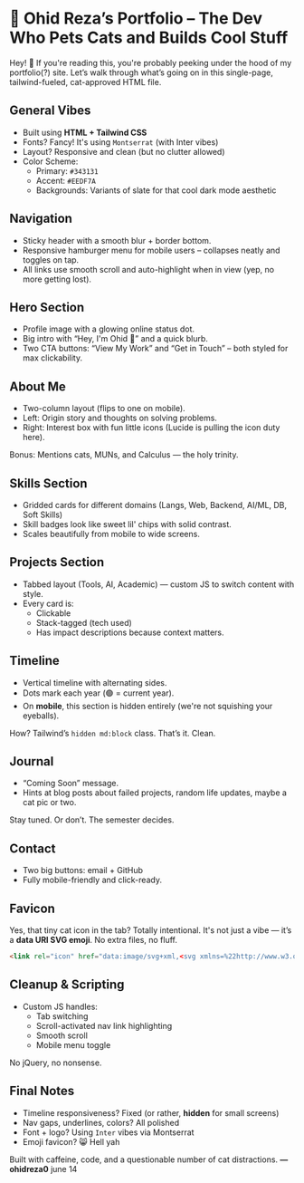 
# 📄 Ohid Reza’s Portfolio – The Dev Who Pets Cats and Builds Cool Stuff

Hey! 👋 If you're reading this, you're probably peeking under the hood of my portfolio(?) site. Let’s walk through what’s going on in this single-page, tailwind-fueled, cat-approved HTML file.



## General Vibes

- Built using **HTML + Tailwind CSS**
- Fonts? Fancy! It's using `Montserrat` (with Inter vibes)
- Layout? Responsive and clean (but no clutter allowed)
- Color Scheme: 
  - Primary: `#343131`
  - Accent: `#EEDF7A`
  - Backgrounds: Variants of slate for that cool dark mode aesthetic



## Navigation

- Sticky header with a smooth blur + border bottom.
- Responsive hamburger menu for mobile users – collapses neatly and toggles on tap.
- All links use smooth scroll and auto-highlight when in view (yep, no more getting lost).



## Hero Section

- Profile image with a glowing online status dot. 
- Big intro with “Hey, I'm Ohid 👋” and a quick blurb.
- Two CTA buttons: “View My Work” and “Get in Touch” – both styled for max clickability.



## About Me

- Two-column layout (flips to one on mobile).
- Left: Origin story and thoughts on solving problems.
- Right: Interest box with fun little icons (Lucide is pulling the icon duty here).

Bonus: Mentions cats, MUNs, and Calculus — the holy trinity.



## Skills Section

- Gridded cards for different domains (Langs, Web, Backend, AI/ML, DB, Soft Skills)
- Skill badges look like sweet lil' chips with solid contrast.
- Scales beautifully from mobile to wide screens.



## Projects Section

- Tabbed layout (Tools, AI, Academic) — custom JS to switch content with style.
- Every card is:
  - Clickable
  - Stack-tagged (tech used)
  - Has impact descriptions because context matters.



## Timeline

- Vertical timeline with alternating sides.
- Dots mark each year (🟢 = current year).
- On **mobile**, this section is hidden entirely (we're not squishing your eyeballs).

How? Tailwind’s `hidden md:block` class. That’s it. Clean.



## Journal

- “Coming Soon” message.
- Hints at blog posts about failed projects, random life updates, maybe a cat pic or two.

Stay tuned. Or don’t. The semester decides.



## Contact

- Two big buttons: email + GitHub
- Fully mobile-friendly and click-ready.



## Favicon

Yes, that tiny cat icon in the tab? Totally intentional. It's not just a vibe — it’s a **data URI SVG emoji**. No extra files, no fluff.

```html
<link rel="icon" href="data:image/svg+xml,<svg xmlns=%22http://www.w3.org/2000/svg%22 viewBox=%220 0 100 100%22><text y=%22.9em%22 font-size=%2290%22>😸</text></svg>">
```



## Cleanup & Scripting

- Custom JS handles:
  - Tab switching
  - Scroll-activated nav link highlighting
  - Smooth scroll
  - Mobile menu toggle

No jQuery, no nonsense.



## Final Notes

- Timeline responsiveness? Fixed (or rather, **hidden** for small screens)
- Nav gaps, underlines, colors? All polished 
- Font + logo? Using `Inter` vibes via Montserrat 
- Emoji favicon? 😸 Hell yah



Built with caffeine, code, and a questionable number of cat distractions.
**— ohidreza0** june 14
